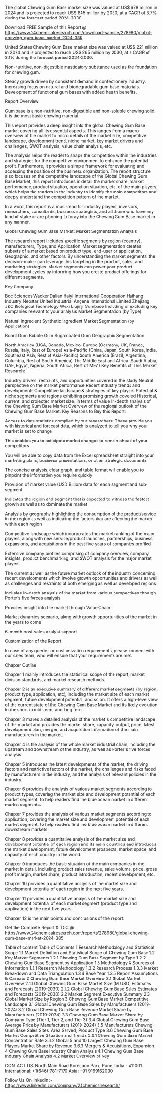 The global Chewing Gum Base market size was valued at US$ 678 million in 2024 and is projected to reach US$ 845 million by 2030, at a CAGR of 3.7% during the forecast period 2024-2030.

Download FREE Sample of this Report @ https://www.24chemicalresearch.com/download-sample/278980/global-chewing-gum-base-market-2024-385

United States Chewing Gum Base market size was valued at US$ 221 million in 2024 and is projected to reach US$ 265 million by 2030, at a CAGR of 3.1% during the forecast period 2024-2030.

Non-nutritive, non-digestible masticatory substance used as the foundation for chewing gum.

Steady growth driven by consistent demand in confectionery industry. Increasing focus on natural and biodegradable gum base materials. Development of functional gum bases with added health benefits.

Report Overview

Gum base is a non-nutritive, non-digestible and non-soluble chewing solid. It is the most basic chewing material.

This report provides a deep insight into the global Chewing Gum Base market covering all its essential aspects. This ranges from a macro overview of the market to micro details of the market size, competitive landscape, development trend, niche market, key market drivers and challenges, SWOT analysis, value chain analysis, etc.

The analysis helps the reader to shape the competition within the industries and strategies for the competitive environment to enhance the potential profit. Furthermore, it provides a simple framework for evaluating and accessing the position of the business organization. The report structure also focuses on the competitive landscape of the Global Chewing Gum Base Market, this report introduces in detail the market share, market performance, product situation, operation situation, etc. of the main players, which helps the readers in the industry to identify the main competitors and deeply understand the competition pattern of the market.

In a word, this report is a must-read for industry players, investors, researchers, consultants, business strategists, and all those who have any kind of stake or are planning to foray into the Chewing Gum Base market in any manner.

Global Chewing Gum Base Market: Market Segmentation Analysis

The research report includes specific segments by region (country), manufacturers, Type, and Application. Market segmentation creates subsets of a market based on product type, end-user or application, Geographic, and other factors. By understanding the market segments, the decision-maker can leverage this targeting in the product, sales, and marketing strategies. Market segments can power your product development cycles by informing how you create product offerings for different segments.

Key Company

Boc Sciences
Wacker
Dalian Haiyi International Cooperation
Haihang Industry
Neostar United Industrial
Angene International Limited
Zhejiang J&C Biological Technology
Wuxi Liujinji Gumbase
Including or excluding key companies relevant to your analysis
Market Segmentation (by Type)

Natural Ingredient
Synthetic Ingredient
Market Segmentation (by Application)

Board Gum
Bubble Gum
Sugarcoated Gum
Geographic Segmentation

North America (USA, Canada, Mexico)
Europe (Germany, UK, France, Russia, Italy, Rest of Europe)
Asia-Pacific (China, Japan, South Korea, India, Southeast Asia, Rest of Asia-Pacific)
South America (Brazil, Argentina, Columbia, Rest of South America)
The Middle East and Africa (Saudi Arabia, UAE, Egypt, Nigeria, South Africa, Rest of MEA)
Key Benefits of This Market Research:

Industry drivers, restraints, and opportunities covered in the study
Neutral perspective on the market performance
Recent industry trends and developments
Competitive landscape & strategies of key players
Potential & niche segments and regions exhibiting promising growth covered
Historical, current, and projected market size, in terms of value
In-depth analysis of the Chewing Gum Base Market
Overview of the regional outlook of the Chewing Gum Base Market:
Key Reasons to Buy this Report:

Access to date statistics compiled by our researchers. These provide you with historical and forecast data, which is analyzed to tell you why your market is set to change

This enables you to anticipate market changes to remain ahead of your competitors

You will be able to copy data from the Excel spreadsheet straight into your marketing plans, business presentations, or other strategic documents

The concise analysis, clear graph, and table format will enable you to pinpoint the information you require quickly

Provision of market value (USD Billion) data for each segment and sub-segment

Indicates the region and segment that is expected to witness the fastest growth as well as to dominate the market

Analysis by geography highlighting the consumption of the product/service in the region as well as indicating the factors that are affecting the market within each region

Competitive landscape which incorporates the market ranking of the major players, along with new service/product launches, partnerships, business expansions, and acquisitions in the past five years of companies profiled

Extensive company profiles comprising of company overview, company insights, product benchmarking, and SWOT analysis for the major market players

The current as well as the future market outlook of the industry concerning recent developments which involve growth opportunities and drivers as well as challenges and restraints of both emerging as well as developed regions

Includes in-depth analysis of the market from various perspectives through Porter’s five forces analysis

Provides insight into the market through Value Chain

Market dynamics scenario, along with growth opportunities of the market in the years to come

6-month post-sales analyst support

Customization of the Report

In case of any queries or customization requirements, please connect with our sales team, who will ensure that your requirements are met.

Chapter Outline

Chapter 1 mainly introduces the statistical scope of the report, market division standards, and market research methods.

Chapter 2 is an executive summary of different market segments (by region, product type, application, etc), including the market size of each market segment, future development potential, and so on. It offers a high-level view of the current state of the Chewing Gum Base Market and its likely evolution in the short to mid-term, and long term.

Chapter 3 makes a detailed analysis of the market's competitive landscape of the market and provides the market share, capacity, output, price, latest development plan, merger, and acquisition information of the main manufacturers in the market.

Chapter 4 is the analysis of the whole market industrial chain, including the upstream and downstream of the industry, as well as Porter's five forces analysis.

Chapter 5 introduces the latest developments of the market, the driving factors and restrictive factors of the market, the challenges and risks faced by manufacturers in the industry, and the analysis of relevant policies in the industry.

Chapter 6 provides the analysis of various market segments according to product types, covering the market size and development potential of each market segment, to help readers find the blue ocean market in different market segments.

Chapter 7 provides the analysis of various market segments according to application, covering the market size and development potential of each market segment, to help readers find the blue ocean market in different downstream markets.

Chapter 8 provides a quantitative analysis of the market size and development potential of each region and its main countries and introduces the market development, future development prospects, market space, and capacity of each country in the world.

Chapter 9 introduces the basic situation of the main companies in the market in detail, including product sales revenue, sales volume, price, gross profit margin, market share, product introduction, recent development, etc.

Chapter 10 provides a quantitative analysis of the market size and development potential of each region in the next five years.

Chapter 11 provides a quantitative analysis of the market size and development potential of each market segment (product type and application) in the next five years.

Chapter 12 is the main points and conclusions of the report.

Get the Complete Report & TOC @ https://www.24chemicalresearch.com/reports/278980/global-chewing-gum-base-market-2024-385

Table of content
Table of Contents
1 Research Methodology and Statistical Scope
1.1 Market Definition and Statistical Scope of Chewing Gum Base
1.2 Key Market Segments
1.2.1 Chewing Gum Base Segment by Type
1.2.2 Chewing Gum Base Segment by Application
1.3 Methodology & Sources of Information
1.3.1 Research Methodology
1.3.2 Research Process
1.3.3 Market Breakdown and Data Triangulation
1.3.4 Base Year
1.3.5 Report Assumptions & Caveats
2 Chewing Gum Base Market Overview
2.1 Global Market Overview
2.1.1 Global Chewing Gum Base Market Size (M USD) Estimates and Forecasts (2019-2030)
2.1.2 Global Chewing Gum Base Sales Estimates and Forecasts (2019-2030)
2.2 Market Segment Executive Summary
2.3 Global Market Size by Region
3 Chewing Gum Base Market Competitive Landscape
3.1 Global Chewing Gum Base Sales by Manufacturers (2019-2024)
3.2 Global Chewing Gum Base Revenue Market Share by Manufacturers (2019-2024)
3.3 Chewing Gum Base Market Share by Company Type (Tier 1, Tier 2, and Tier 3)
3.4 Global Chewing Gum Base Average Price by Manufacturers (2019-2024)
3.5 Manufacturers Chewing Gum Base Sales Sites, Area Served, Product Type
3.6 Chewing Gum Base Market Competitive Situation and Trends
3.6.1 Chewing Gum Base Market Concentration Rate
3.6.2 Global 5 and 10 Largest Chewing Gum Base Players Market Share by Revenue
3.6.3 Mergers & Acquisitions, Expansion
4 Chewing Gum Base Industry Chain Analysis
4.1 Chewing Gum Base Industry Chain Analysis
4.2 Market Overview of Key

CONTACT US:
North Main Road Koregaon Park, Pune, India - 411001.
International: +1(646)-781-7170
Asia: +91 9169162030

Follow Us On linkedin :- https://www.linkedin.com/company/24chemicalresearch/
